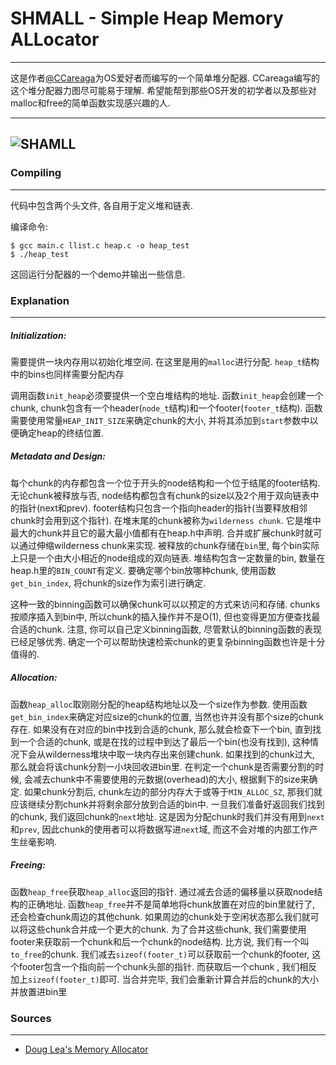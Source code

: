 # SHMALL - Simple Heap Memory ALLocator
------------
这是作者[@CCareaga](https://github.com/CCareaga)为OS爱好者而编写的一个简单堆分配器. CCareaga编写的这个堆分配器力图尽可能易于理解. 希望能帮到那些OS开发的初学者以及那些对malloc和free的简单函数实现感兴趣的人.

---
![SHAMLL](SHMALL.png "SHMALL")
---

### Compiling
------------
代码中包含两个头文件, 各自用于定义堆和链表.

编译命令:
``` 
$ gcc main.c llist.c heap.c -o heap_test 
$ ./heap_test
```

这回运行分配器的一个demo并输出一些信息.

### Explanation
------------

##### Initialization:

需要提供一块内存用以初始化堆空间. 在这里是用的`malloc`进行分配. `heap_t`结构中的bins也同样需要分配内存

调用函数`init_heap`必须要提供一个空白堆结构的地址. 函数`init_heap`会创建一个chunk, chunk包含有一个header(`node_t`结构)和一个footer(`footer_t`结构). 函数需要使用常量`HEAP_INIT_SIZE`来确定chunk的大小, 并将其添加到`start`参数中以便确定heap的终结位置.

##### Metadata and Design:

每个chunk的内存都包含一个位于开头的node结构和一个位于结尾的footer结构. 无论chunk被释放与否, node结构都包含有chunk的size以及2个用于双向链表中的指针(next和prev). footer结构只包含一个指向header的指针(当要释放相邻chunk时会用到这个指针). 在堆末尾的chunk被称为`wilderness chunk`. 它是堆中最大的chunk并且它的最大最小值都有在heap.h中声明. 合并或扩展chunk时就可以通过伸缩wilderness chunk来实现. 被释放的chunk存储在`bin`里, 每个bin实际上只是一个由大小相近的node组成的双向链表. 堆结构包含一定数量的bin, 数量在heap.h里的`BIN_COUNT`有定义. 要确定哪个bin放哪种chunk, 使用函数`get_bin_index`, 将chunk的size作为索引进行确定. 

这种一致的binning函数可以确保chunk可以以预定的方式来访问和存储. chunks按顺序插入到bin中, 所以chunk的插入操作并不是O(1), 但也变得更加方便查找最合适的chunk. 注意, 你可以自己定义binning函数, 尽管默认的binning函数的表现已经足够优秀. 确定一个可以帮助快速检索chunk的更复杂binning函数也许是十分值得的. 

##### Allocation:

函数`heap_alloc`取刚刚分配的heap结构地址以及一个size作为参数. 使用函数`get_bin_index`来确定对应size的chunk的位置, 当然也许并没有那个size的chunk存在. 如果没有在对应的bin中找到合适的chunk, 那么就会检查下一个bin, 直到找到一个合适的chunk, 或是在找的过程中到达了最后一个bin(也没有找到), 这种情况下会从wilderness堆块中取一块内存出来创建chunk. 如果找到的chunk过大, 那么就会将该chunk分割一小块回收进bin里. 在判定一个chunk是否需要分割的时候, 会减去chunk中不需要使用的元数据(overhead)的大小, 根据剩下的size来确定. 如果chunk分割后, chunk左边的部分内存大于或等于`MIN_ALLOC_SZ`, 那我们就应该继续分割chunk并将剩余部分放到合适的bin中. 一旦我们准备好返回我们找到的chunk, 我们返回chunk的`next`地址. 这是因为分配chunk时我们并没有用到`next`和`prev`, 因此chunk的使用者可以将数据写进`next`域, 而这不会对堆的内部工作产生丝毫影响.

##### Freeing: 

函数`heap_free`获取`heap_alloc`返回的指针. 通过减去合适的偏移量以获取node结构的正确地址. 函数`heap_free`并不是简单地将chunk放置在对应的bin里就行了, 还会检查chunk周边的其他chunk. 如果周边的chunk处于空闲状态那么我们就可以将这些chunk合并成一个更大的chunk. 为了合并这些chunk, 我们需要使用footer来获取前一个chunk和后一个chunk的node结构. 比方说, 我们有一个叫`to_free`的chunk. 我们减去`sizeof(footer_t)`可以获取前一个chunk的footer, 这个footer包含一个指向前一个chunk头部的指针. 而获取后一个chunk , 我们相反加上`sizeof(footer_t)`即可. 当合并完毕, 我们会重新计算合并后的chunk的大小并放置进bin里


### Sources 
------------
* [Doug Lea's Memory Allocator](http://g.oswego.edu/dl/html/malloc.html)

